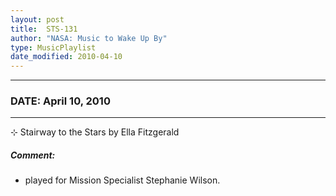 ```yaml
---
layout: post
title:  STS-131
author: "NASA: Music to Wake Up By"
type: MusicPlaylist
date_modified: 2010-04-10
---
```


----
### DATE: April 10, 2010
----
⊹ Stairway to the Stars by Ella Fitzgerald

##### Comment:
* played for Mission Specialist Stephanie Wilson.
